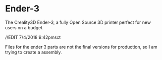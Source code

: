# Ender-3
The Creality3D Ender-3, a fully Open Source 3D printer perfect for new users on a budget.

//EDIT 7/4/2018 9:42pmsct

Files for the ender 3 parts are not the final versions for production, so I am trying to create a assembly.
